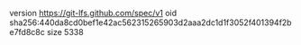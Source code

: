 version https://git-lfs.github.com/spec/v1
oid sha256:440da8cd0bef1e42ac562315265903d2aaa2dc1d1f3052f401394f2be7fd8c8c
size 5338
